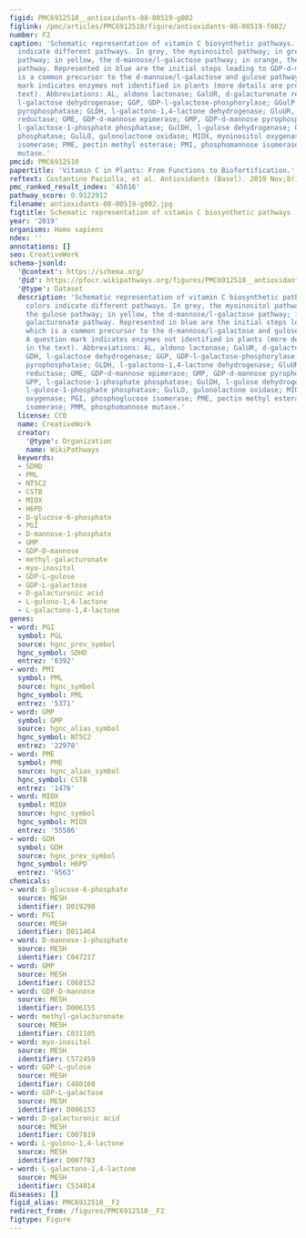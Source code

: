 ```yaml
---
figid: PMC6912510__antioxidants-08-00519-g002
figlink: /pmc/articles/PMC6912510/figure/antioxidants-08-00519-f002/
number: F2
caption: 'Schematic representation of vitamin C biosynthetic pathways. Different colors
  indicate different pathways. In grey, the myoinositol pathway; in green, the gulose
  pathway; in yellow, the d-mannose/l-galactose pathway; in orange, the galacturonate
  pathway. Represented in blue are the initial steps leading to GDP-d-mannose, which
  is a common precursor to the d-mannose/l-galactose and gulose pathways. A question
  mark indicates enzymes not identified in plants (more details are provided in the
  text). Abbreviations: AL, aldono lactonase; GalUR, d-galacturonate reductase; GDH,
  l-galactose dehydrogenase; GGP, GDP-l-galactose-phosphorylase; GGulP, GDP-l-gulose
  pyrophosphatase; GLDH, l-galactono-1,4-lactone dehydrogenase; GluUR, glucuronate
  reductase; GME, GDP-d-mannose epimerase; GMP, GDP-d-mannose pyrophosphorylase; GPP,
  l-galactose-1-phosphate phosphatase; GulDH, l-gulose dehydrogenase; GulPP, l-gulose-1-phosphate
  phosphatase; GulLO, gulonolactone oxidase; MIOX, myoinositol oxygenase; PGI, phosphoglucose
  isomerase; PME, pectin methyl esterase; PMI, phosphomannose isomerase; PMM, phosphomannose
  mutase.'
pmcid: PMC6912510
papertitle: 'Vitamin C in Plants: From Functions to Biofortification.'
reftext: Costantino Paciolla, et al. Antioxidants (Basel). 2019 Nov;8(11):519.
pmc_ranked_result_index: '45616'
pathway_score: 0.9122912
filename: antioxidants-08-00519-g002.jpg
figtitle: Schematic representation of vitamin C biosynthetic pathways
year: '2019'
organisms: Homo sapiens
ndex: ''
annotations: []
seo: CreativeWork
schema-jsonld:
  '@context': https://schema.org/
  '@id': https://pfocr.wikipathways.org/figures/PMC6912510__antioxidants-08-00519-g002.html
  '@type': Dataset
  description: 'Schematic representation of vitamin C biosynthetic pathways. Different
    colors indicate different pathways. In grey, the myoinositol pathway; in green,
    the gulose pathway; in yellow, the d-mannose/l-galactose pathway; in orange, the
    galacturonate pathway. Represented in blue are the initial steps leading to GDP-d-mannose,
    which is a common precursor to the d-mannose/l-galactose and gulose pathways.
    A question mark indicates enzymes not identified in plants (more details are provided
    in the text). Abbreviations: AL, aldono lactonase; GalUR, d-galacturonate reductase;
    GDH, l-galactose dehydrogenase; GGP, GDP-l-galactose-phosphorylase; GGulP, GDP-l-gulose
    pyrophosphatase; GLDH, l-galactono-1,4-lactone dehydrogenase; GluUR, glucuronate
    reductase; GME, GDP-d-mannose epimerase; GMP, GDP-d-mannose pyrophosphorylase;
    GPP, l-galactose-1-phosphate phosphatase; GulDH, l-gulose dehydrogenase; GulPP,
    l-gulose-1-phosphate phosphatase; GulLO, gulonolactone oxidase; MIOX, myoinositol
    oxygenase; PGI, phosphoglucose isomerase; PME, pectin methyl esterase; PMI, phosphomannose
    isomerase; PMM, phosphomannose mutase.'
  license: CC0
  name: CreativeWork
  creator:
    '@type': Organization
    name: WikiPathways
  keywords:
  - SDHD
  - PML
  - NT5C2
  - CSTB
  - MIOX
  - H6PD
  - D-glucose-6-phosphate
  - PGI
  - D-mannose-1-phosphate
  - GMP
  - GDP-D-mannose
  - methyl-galacturonate
  - myo-inositol
  - GDP-L-gulose
  - GDP-L-galactose
  - D-galacturonic acid
  - L-gulono-1,4-lactone
  - L-galactono-1,4-lactone
genes:
- word: PGI
  symbol: PGL
  source: hgnc_prev_symbol
  hgnc_symbol: SDHD
  entrez: '6392'
- word: PMI
  symbol: PML
  source: hgnc_symbol
  hgnc_symbol: PML
  entrez: '5371'
- word: GMP
  symbol: GMP
  source: hgnc_alias_symbol
  hgnc_symbol: NT5C2
  entrez: '22978'
- word: РМЕ
  symbol: PME
  source: hgnc_alias_symbol
  hgnc_symbol: CSTB
  entrez: '1476'
- word: MIOX
  symbol: MIOX
  source: hgnc_symbol
  hgnc_symbol: MIOX
  entrez: '55586'
- word: GDH
  symbol: GDH
  source: hgnc_prev_symbol
  hgnc_symbol: H6PD
  entrez: '9563'
chemicals:
- word: D-glucose-6-phosphate
  source: MESH
  identifier: D019298
- word: PGI
  source: MESH
  identifier: D011464
- word: D-mannose-1-phosphate
  source: MESH
  identifier: C047217
- word: GMP
  source: MESH
  identifier: C068152
- word: GDP-D-mannose
  source: MESH
  identifier: D006155
- word: methyl-galacturonate
  source: MESH
  identifier: C031105
- word: myo-inositol
  source: MESH
  identifier: C572459
- word: GDP-L-gulose
  source: MESH
  identifier: C480160
- word: GDP-L-galactose
  source: MESH
  identifier: D006153
- word: D-galacturonic acid
  source: MESH
  identifier: C007819
- word: L-gulono-1,4-lactone
  source: MESH
  identifier: D007783
- word: L-galactono-1,4-lactone
  source: MESH
  identifier: C534014
diseases: []
figid_alias: PMC6912510__F2
redirect_from: /figures/PMC6912510__F2
figtype: Figure
---
```

